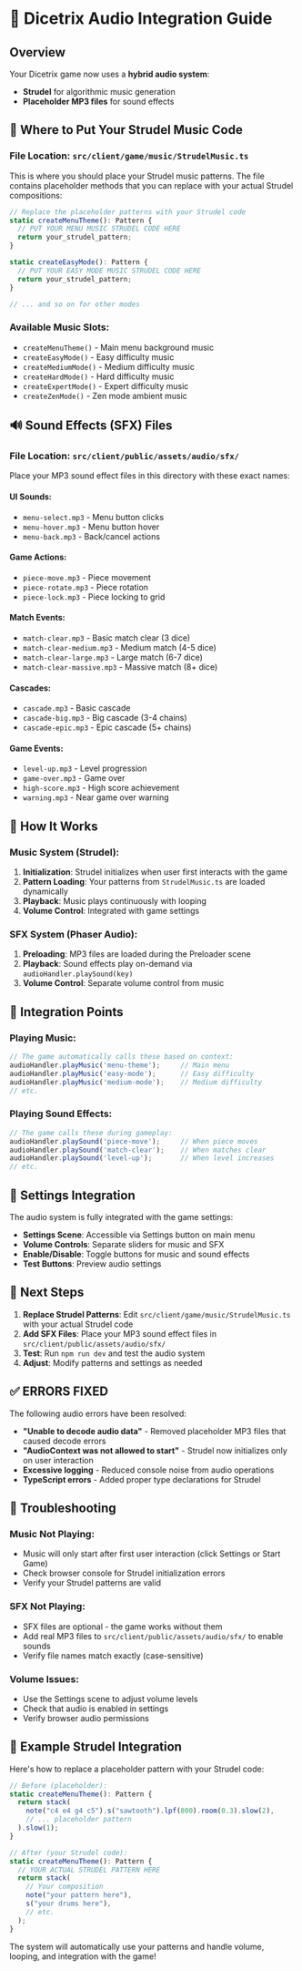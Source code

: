 # 🎵 Dicetrix Audio Integration Guide

## Overview

Your Dicetrix game now uses a **hybrid audio system**:
- **Strudel** for algorithmic music generation
- **Placeholder MP3 files** for sound effects

## 🎼 Where to Put Your Strudel Music Code

### File Location: `src/client/game/music/StrudelMusic.ts`

This is where you should place your Strudel music patterns. The file contains placeholder methods that you can replace with your actual Strudel compositions:

```typescript
// Replace the placeholder patterns with your Strudel code
static createMenuTheme(): Pattern {
  // PUT YOUR MENU MUSIC STRUDEL CODE HERE
  return your_strudel_pattern;
}

static createEasyMode(): Pattern {
  // PUT YOUR EASY MODE MUSIC STRUDEL CODE HERE
  return your_strudel_pattern;
}

// ... and so on for other modes
```

### Available Music Slots:
- `createMenuTheme()` - Main menu background music
- `createEasyMode()` - Easy difficulty music
- `createMediumMode()` - Medium difficulty music  
- `createHardMode()` - Hard difficulty music
- `createExpertMode()` - Expert difficulty music
- `createZenMode()` - Zen mode ambient music

## 🔊 Sound Effects (SFX) Files

### File Location: `src/client/public/assets/audio/sfx/`

Place your MP3 sound effect files in this directory with these exact names:

#### UI Sounds:
- `menu-select.mp3` - Menu button clicks
- `menu-hover.mp3` - Menu button hover
- `menu-back.mp3` - Back/cancel actions

#### Game Actions:
- `piece-move.mp3` - Piece movement
- `piece-rotate.mp3` - Piece rotation
- `piece-lock.mp3` - Piece locking to grid

#### Match Events:
- `match-clear.mp3` - Basic match clear (3 dice)
- `match-clear-medium.mp3` - Medium match (4-5 dice)
- `match-clear-large.mp3` - Large match (6-7 dice)
- `match-clear-massive.mp3` - Massive match (8+ dice)

#### Cascades:
- `cascade.mp3` - Basic cascade
- `cascade-big.mp3` - Big cascade (3-4 chains)
- `cascade-epic.mp3` - Epic cascade (5+ chains)

#### Game Events:
- `level-up.mp3` - Level progression
- `game-over.mp3` - Game over
- `high-score.mp3` - High score achievement
- `warning.mp3` - Near game over warning

## 🚀 How It Works

### Music System (Strudel):
1. **Initialization**: Strudel initializes when user first interacts with the game
2. **Pattern Loading**: Your patterns from `StrudelMusic.ts` are loaded dynamically
3. **Playback**: Music plays continuously with looping
4. **Volume Control**: Integrated with game settings

### SFX System (Phaser Audio):
1. **Preloading**: MP3 files are loaded during the Preloader scene
2. **Playback**: Sound effects play on-demand via `audioHandler.playSound(key)`
3. **Volume Control**: Separate volume control from music

## 🎯 Integration Points

### Playing Music:
```typescript
// The game automatically calls these based on context:
audioHandler.playMusic('menu-theme');     // Main menu
audioHandler.playMusic('easy-mode');      // Easy difficulty
audioHandler.playMusic('medium-mode');    // Medium difficulty
// etc.
```

### Playing Sound Effects:
```typescript
// The game calls these during gameplay:
audioHandler.playSound('piece-move');     // When piece moves
audioHandler.playSound('match-clear');    // When matches clear
audioHandler.playSound('level-up');       // When level increases
// etc.
```

## 🔧 Settings Integration

The audio system is fully integrated with the game settings:
- **Settings Scene**: Accessible via Settings button on main menu
- **Volume Controls**: Separate sliders for music and SFX
- **Enable/Disable**: Toggle buttons for music and sound effects
- **Test Buttons**: Preview audio settings

## 📝 Next Steps

1. **Replace Strudel Patterns**: Edit `src/client/game/music/StrudelMusic.ts` with your actual Strudel code
2. **Add SFX Files**: Place your MP3 sound effect files in `src/client/public/assets/audio/sfx/`
3. **Test**: Run `npm run dev` and test the audio system
4. **Adjust**: Modify patterns and settings as needed

## ✅ **ERRORS FIXED**

The following audio errors have been resolved:
- **"Unable to decode audio data"** - Removed placeholder MP3 files that caused decode errors
- **"AudioContext was not allowed to start"** - Strudel now initializes only on user interaction
- **Excessive logging** - Reduced console noise from audio operations
- **TypeScript errors** - Added proper type declarations for Strudel

## 🐛 Troubleshooting

### Music Not Playing:
- Music will only start after first user interaction (click Settings or Start Game)
- Check browser console for Strudel initialization errors
- Verify your Strudel patterns are valid

### SFX Not Playing:
- SFX files are optional - the game works without them
- Add real MP3 files to `src/client/public/assets/audio/sfx/` to enable sounds
- Verify file names match exactly (case-sensitive)

### Volume Issues:
- Use the Settings scene to adjust volume levels
- Check that audio is enabled in settings
- Verify browser audio permissions

## 🎵 Example Strudel Integration

Here's how to replace a placeholder pattern with your Strudel code:

```typescript
// Before (placeholder):
static createMenuTheme(): Pattern {
  return stack(
    note("c4 e4 g4 c5").s("sawtooth").lpf(800).room(0.3).slow(2),
    // ... placeholder pattern
  ).slow(1);
}

// After (your Strudel code):
static createMenuTheme(): Pattern {
  // YOUR ACTUAL STRUDEL PATTERN HERE
  return stack(
    // Your composition
    note("your pattern here"),
    s("your drums here"),
    // etc.
  );
}
```

The system will automatically use your patterns and handle volume, looping, and integration with the game!
